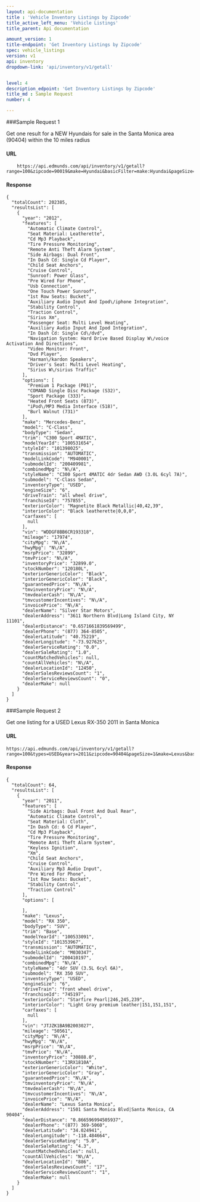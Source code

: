 ```yaml
---
layout: api-documentation
title : 'Vehicle Inventory Listings by Zipcode'
title_active_left_menu: 'Vehicle Listings'
title_parent: Api documentation

amount_version: 1
title-endpoint: 'Get Inventory Listings by Zipcode'
spec: vehicle_listings
version: v1
api: inventory
dropdown-link: 'api/inventory/v1/getall'


level: 4
description_edpoint: 'Get Inventory Listings by Zipcode'
title_md : Sample Request
number: 4

---
```



###Sample Request 1

Get one result for a NEW Hyundais for sale in the Santa Monica area (90404) within the 10 miles radius

#### URL

		https://api.edmunds.com/api/inventory/v1/getall?range=100&zipcode=90019&make=Hyundai&basicFilter=make:Hyundai&pageSize=1
	
#### Response

	{
	  "totalCount": 202385,
	  "resultsList": [
	    {
	      "year": "2012",
	      "features": [
	        "Automatic Climate Control",
	        "Seat Material: Leatherette",
	        "Cd Mp3 Playback",
	        "Tire Pressure Monitoring",
	        "Remote Anti Theft Alarm System",
	        "Side Airbags: Dual Front",
	        "In Dash Cd: Single Cd Player",
	        "Child Seat Anchors",
	        "Cruise Control",
	        "Sunroof: Power Glass",
	        "Pre Wired For Phone",
	        "Usb Connection",
	        "One Touch Power Sunroof",
	        "1st Row Seats: Bucket",
	        "Auxiliary Audio Input And Ipod\/iphone Integration",
	        "Stability Control",
	        "Traction Control",
	        "Sirius Xm",
	        "Passenger Seat: Multi Level Heating",
	        "Auxiliary Audio Input And Ipod Integration",
	        "In Dash Cd: Single Cd\/dvd",
	        "Navigation System: Hard Drive Based Display W\/voice Activation And Directions",
	        "Video Monitor: Front",
	        "Dvd Player",
	        "Harman\/kardon Speakers",
	        "Driver's Seat: Multi Level Heating",
	        "Sirius W\/sirius Traffic"
	      ],
	      "options": [
	        "Premium 1 Package (P01)",
	        "COMAND Single Disc Package (S32)",
	        "Sport Package (333)",
	        "Heated Front Seats (873)",
	        "iPod\/MP3 Media Interface (518)",
	        "Burl Walnut (731)"
	      ],
	      "make": "Mercedes-Benz",
	      "model": "C-Class",
	      "bodyType": "Sedan",
	      "trim": "C300 Sport 4MATIC",
	      "modelYearId": "100531654",
	      "styleId": "101398025",
	      "transmission": "AUTOMATIC",
	      "modelLinkCode": "M940001",
	      "submodelId": "200409981",
	      "combinedMpg": "N\/A",
	      "styleName": "C300 Sport 4MATIC 4dr Sedan AWD (3.0L 6cyl 7A)",
	      "submodel": "C-Class Sedan",
	      "inventoryType": "USED",
	      "engineSize": "6",
	      "driveTrain": "all wheel drive",
	      "franchiseId": "757855",
	      "exteriorColor": "Magnetite Black Metallic|40,42,39",
	      "interiorColor": "Black leatherette|0,0,0",
	      "carfaxes": [
	        null
	      ],
	      "vin": "WDDGF8BB6CR193318",
	      "mileage": "17974",
	      "cityMpg": "N\/A",
	      "hwyMpg": "N\/A",
	      "msrpPrice": "32899",
	      "tmvPrice": "N\/A",
	      "inventoryPrice": "32899.0",
	      "stockNumber": "120180L",
	      "exteriorGenericColor": "Black",
	      "interiorGenericColor": "Black",
	      "guaranteedPrice": "N\/A",
	      "tmvinventoryPrice": "N\/A",
	      "tmvdealerCash": "N\/A",
	      "tmvcustomerIncentives": "N\/A",
	      "invoicePrice": "N\/A",
	      "dealerName": "Silver Star Motors",
	      "dealerAddress": "3611 Northern Blvd|Long Island City, NY 11101",
	      "dealerDistance": "0.6571661839569499",
	      "dealerPhone": "(877) 364-8505",
	      "dealerLatitude": "40.75219",
	      "dealerLongitude": "-73.927625",
	      "dealerServiceRating": "0.0",
	      "dealerSaleRating": "1.0",
	      "countMatchedVehicles": null,
	      "countAllVehicles": "N\/A",
	      "dealerLocationId": "12450",
	      "dealerSalesReviewsCount": "1",
	      "dealerServiceReviewsCount": "0",
	      "dealerMake": null
	    }
	  ]
	}
	
###Sample Request 2

Get one listing for a USED Lexus RX-350 2011 in Santa Monica

#### URL

	https://api.edmunds.com/api/inventory/v1/getall?range=100&types=USED&years=2011&zipcode=90404&pageSize=1&make=Lexus&basicFilter=make:%22Lexus%22&basicFilter=model:%22RX%20350%22

#### Response

	{
	  "totalCount": 64,
	  "resultsList": [
	    {
	      "year": "2011",
	      "features": [
	        "Side Airbags: Dual Front And Dual Rear",
	        "Automatic Climate Control",
	        "Seat Material: Cloth",
	        "In Dash Cd: 6 Cd Player",
	        "Cd Mp3 Playback",
	        "Tire Pressure Monitoring",
	        "Remote Anti Theft Alarm System",
	        "Keyless Ignition",
	        "Xm",
	        "Child Seat Anchors",
	        "Cruise Control",
	        "Auxiliary Mp3 Audio Input",
	        "Pre Wired For Phone",
	        "1st Row Seats: Bucket",
	        "Stability Control",
	        "Traction Control"
	      ],
	      "options": [

	      ],
	      "make": "Lexus",
	      "model": "RX 350",
	      "bodyType": "SUV",
	      "trim": "Base",
	      "modelYearId": "100533091",
	      "styleId": "101353967",
	      "transmission": "AUTOMATIC",
	      "modelLinkCode": "M030347",
	      "submodelId": "200410197",
	      "combinedMpg": "N\/A",
	      "styleName": "4dr SUV (3.5L 6cyl 6A)",
	      "submodel": "RX 350 SUV",
	      "inventoryType": "USED",
	      "engineSize": "6",
	      "driveTrain": "front wheel drive",
	      "franchiseId": "745197",
	      "exteriorColor": "Starfire Pearl|246,245,239",
	      "interiorColor": "Light Gray premium leather|151,151,151",
	      "carfaxes": [
	        null
	      ],
	      "vin": "JTJZK1BA9B2003027",
	      "mileage": "50561",
	      "cityMpg": "N\/A",
	      "hwyMpg": "N\/A",
	      "msrpPrice": "N\/A",
	      "tmvPrice": "N\/A",
	      "inventoryPrice": "30888.0",
	      "stockNumber": "13RX1810A",
	      "exteriorGenericColor": "White",
	      "interiorGenericColor": "Gray",
	      "guaranteedPrice": "N\/A",
	      "tmvinventoryPrice": "N\/A",
	      "tmvdealerCash": "N\/A",
	      "tmvcustomerIncentives": "N\/A",
	      "invoicePrice": "N\/A",
	      "dealerName": "Lexus Santa Monica",
	      "dealerAddress": "1501 Santa Monica Blvd|Santa Monica, CA 90404",
	      "dealerDistance": "0.866596994505937",
	      "dealerPhone": "(877) 369-5060",
	      "dealerLatitude": "34.024941",
	      "dealerLongitude": "-118.484664",
	      "dealerServiceRating": "5.0",
	      "dealerSaleRating": "4.3",
	      "countMatchedVehicles": null,
	      "countAllVehicles": "N\/A",
	      "dealerLocationId": "886",
	      "dealerSalesReviewsCount": "17",
	      "dealerServiceReviewsCount": "1",
	      "dealerMake": null
	    }
	  ]
	}
